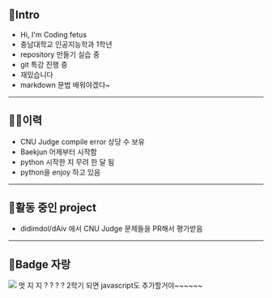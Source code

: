 ## 👋Intro
- Hi, I'm Coding fetus
- 충남대학교 인공지능학과 1학년
- repository 만들기 실습 중
- git 특강 진행 중
- 재밌습니다
- markdown 문법 배워야겠다~
------

## 🤸‍♀️이력
- CNU Judge compile error 상당 수 보유
- Baekjun 어제부터 시작함
- python 시작한 지 무려 한 달 됨
- python을 enjoy 하고 있음
----------

## 🧚활동 중인 project
- didimdol/dAiv 에서 CNU Judge 문제들을 PR해서 평가받음
-----------

## 🪪Badge 자랑
<img src="https://img.shields.io/badge/Python-3766AB?style=flat-square&logo=Python&logoColor=white"/></a>
멋 지 지 ? ? ? ?
2학기 되면 javascript도 추가할거야~~~~~~


<!--
**Codingfetus/Codingfetus** is a ✨ _special_ ✨ repository because its `README.md` (this file) appears on your GitHub profile.

Here are some ideas to get you started:

- 🔭 I’m currently working on ...
- 🌱 I’m currently learning ...
- 👯 I’m looking to collaborate on ...
- 🤔 I’m looking for help with ...
- 💬 Ask me about ...
- 📫 How to reach me: ...
- 😄 Pronouns: ...
- ⚡ Fun fact: ...
-->
